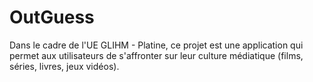 # OutGuess

Dans le cadre de l'UE GLIHM - Platine, ce projet est une application qui permet aux utilisateurs de s'affronter sur leur culture médiatique (films, séries, livres, jeux vidéos).
